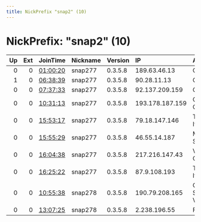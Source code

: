 ```yaml
---
title: NickPrefix "snap2" (10)
---
```


# NickPrefix: "snap2" (10)

|   Up |   Ext | JoinTime                                                                                            | Nickname   | Version   | IP              | AS                         | CC   |   ORp |   Dirp | OS    | Contact   |   eFamMembers |
|-----:|------:|:----------------------------------------------------------------------------------------------------|:-----------|:----------|:----------------|:---------------------------|:-----|------:|-------:|:------|:----------|--------------:|
|    0 |     0 | [01:00:20](https://metrics.torproject.org/rs.html#details/F245021D4FE7914E9A8576A55E63EF6D9169C744) | snap277    | 0.3.5.8   | 189.63.46.13    | CLARO S.A.                 | br   | 40863 |      0 | Linux | None      |             1 |
|    1 |     0 | [06:38:39](https://metrics.torproject.org/rs.html#details/532B7CBC4541A12D730E465D3DC5FF0252DFF9A4) | snap277    | 0.3.5.8   | 90.28.11.13     | Orange                     | fr   | 42805 |      0 | Linux | None      |             1 |
|    0 |     0 | [07:37:33](https://metrics.torproject.org/rs.html#details/33F0B4B81C5698D64A81F1706D08DEF96DD0B01D) | snap277    | 0.3.5.8   | 92.137.209.159  | Orange                     | fr   | 37787 |      0 | Linux | None      |             1 |
|    0 |     0 | [10:31:13](https://metrics.torproject.org/rs.html#details/0C77BFC99C623008A24ED995940C8476DCEE542B) | snap277    | 0.3.5.8   | 193.178.187.159 | Osokorky Online LLC        | ua   | 38269 |      0 | Linux | None      |             1 |
|    0 |     0 | [15:53:17](https://metrics.torproject.org/rs.html#details/40FD33AC12AFC47691FCA7A00C5B2B78DD61F058) | snap277    | 0.3.5.8   | 79.18.147.146   | Telecom Italia             | it   | 40231 |      0 | Linux | None      |             1 |
|    0 |     0 | [15:55:29](https://metrics.torproject.org/rs.html#details/3E6BAE7BBA78BE3E5984956FF94BD76E141CEE0A) | snap277    | 0.3.5.8   | 46.55.14.187    | Moldtelecom SA             | md   | 44839 |      0 | Linux | None      |             1 |
|    0 |     0 | [16:04:38](https://metrics.torproject.org/rs.html#details/FB75A435540C9BCFF4708762563BBA4C43A4F82C) | snap277    | 0.3.5.8   | 217.216.147.43  | Vodafone Ono, S.A.         | es   | 40155 |      0 | Linux | None      |             1 |
|    0 |     0 | [16:25:22](https://metrics.torproject.org/rs.html#details/27B3172FF12B1ED7C88921C5CC7DCDE512E90ADE) | snap277    | 0.3.5.8   | 87.9.108.193    | Telecom Italia             | it   | 37095 |      0 | Linux | None      |             1 |
|    0 |     0 | [10:55:38](https://metrics.torproject.org/rs.html#details/157964CC7601C09A2DE6CB5F0F17C178E8AA882D) | snap278    | 0.3.5.8   | 190.79.208.165  | CANTV Servicios, Venezuela | ve   | 44473 |      0 | Linux | None      |             1 |
|    0 |     0 | [13:07:25](https://metrics.torproject.org/rs.html#details/5867E1E5F60BCA5157E1ECC3FE065867AF0BAB0B) | snap278    | 0.3.5.8   | 2.238.196.55    | Fastweb                    | it   | 45793 |      0 | Linux | None      |             1 |
